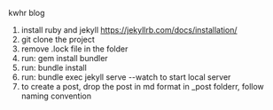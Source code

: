 kwhr blog


1.  install ruby and jekyll https://jekyllrb.com/docs/installation/
2.  git clone the project
3.  remove .lock file in the folder
4.  run: gem install bundler
5.  run: bundle install
6.  run: bundle exec jekyll serve --watch  to start local server
7.  to create a post, drop the post in md format in _post folderr, follow naming convention





